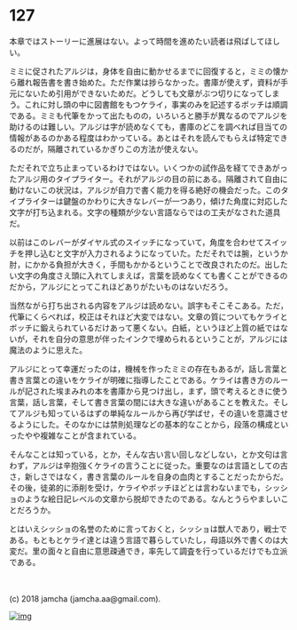 # 127

本章ではストーリーに進展はない。よって時間を進めたい読者は飛ばしてほしい。  

ミミに促されたアルジは，身体を自由に動かせるまでに回復すると，ミミの懐から離れ報告書を書き始めた。ただ作業は捗らなかった。書庫が使えず，資料が手元にないため引用ができないためだ。どうしても文章がぶつ切りになってしまう。これに対し頭の中に図書館をもつケライ，事実のみを記述するボッチは順調である。ミミも代筆をかって出たものの，いろいろと勝手が異なるのでアルジを助けるのは難しい。アルジは字が読めなくても，書庫のどこを調べれば目当ての情報があるのかある程度はわかっている。あとはそれを読んでもらえば特定できるのだが，隔離されているかぎりこの方法が使えない。  

ただそれで立ち止まっているわけではない。いくつかの試作品を経てできあがったアルジ用のタイプライター。それがアルジの目の前にある。隔離されて自由に動けないこの状況は，アルジが自力で書く能力を得る絶好の機会だった。このタイプライターは鍵盤のかわりに大きなレバーが一つあり，傾けた角度に対応した文字が打ち込まれる。文字の種類が少ない言語ならではの工夫がなされた道具だ。  

以前はこのレバーがダイヤル式のスイッチになっていて，角度を合わせてスイッチを押し込むと文字が入力されるようになっていた。ただそれでは腕，というか肘，にかかる負担が大きく，手間もかかるということで改良されたのだ。出したい文字の角度さえ頭に入れてしまえば，言葉を読めなくても書くことができるのだから，アルジにとってこれほどありがたいものはないだろう。  

当然ながら打ち出される内容をアルジは読めない。誤字もそこそこある。ただ，代筆にくらべれば，校正はそれほど大変ではない。文章の質についてもケライとボッチに鍛えられているだけあって悪くない。白紙，というほど上質の紙ではないが，それを自分の意思が伴ったインクで埋められるということが，アルジには魔法のように思えた。  

アルジにとって幸運だったのは，機械を作ったミミの存在もあるが，話し言葉と書き言葉との違いをケライが明確に指導したことである。ケライは書き方のルールが記された埃まみれの本を書庫から見つけ出し，まず，頭で考えるときに使う言葉，話し言葉，そして書き言葉の間には大きな違いがあることを教えた。そしてアルジも知っているはずの単純なルールから再び学ばせ，その違いを意識させるようにした。そのなかには禁則処理などの基本的なことから，段落の構成といったやや複雑なことが含まれている。  

そんなことは知っている，とか，そんな古い言い回しなどしない，とか文句は言わず，アルジは辛抱強くケライの言うことに従った。重要なのは言語としての古さ，新しさではなく，書き言葉のルールを自身の血肉とすることだったからだ。その後，徒弟的に添削を受け，ケライやボッチほどとは言わないまでも，シッショのような絵日記レベルの文章から脱却できたのである。なんとうらやましいことだろうか。  

とはいえシッショの名誉のために言っておくと，シッショは獣人であり，戦士である。もともとケライ達とは違う言語で暮らしていたし，母語以外で書くのは大変だ。里の面々と自由に意思疎通でき，率先して調査を行っているだけでも立派である。  

<br>  
<br>  
(c) 2018 jamcha (jamcha.aa@gmail.com).  

[![img](http://i.creativecommons.org/l/by-nc-sa/4.0/88x31.png)](http://creativecommons.org/licenses/by-nc-sa/4.0/deed)